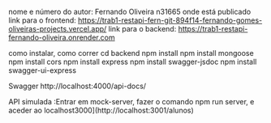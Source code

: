 nome e número do autor: Fernando Oliveira n31665
onde está publicado
link para o frontend: https://trab1-restapi-fern-git-894f14-fernando-gomes-oliveiras-projects.vercel.app/
link para o backend: https://trab1-restapi-fernando-oliveira.onrender.com

como instalar, como correr
cd backend
npm install
npm install mongoose
npm install cors
npm install express
npm install swagger-jsdoc
npm install swagger-ui-express


Swagger http://localhost:4000/api-docs/







API simulada :Entrar em mock-server, fazer o comando npm run server, e aceder ao localhost3000](http://localhost:3001/alunos)

